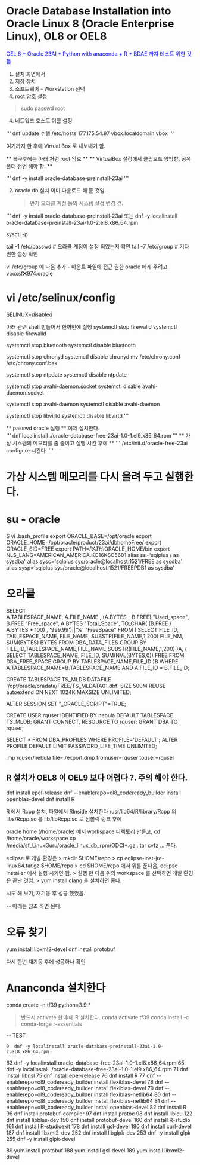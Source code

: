 # Oracle Database Installation into Oracle Linux 8 (Oracle Enterprise Linux), OL8 or OEL8
<span style="color:blue"> OEL 8 + Oracle 23AI + Python with anaconda + R + BDAE 까지 테스트 위한 것들 </span>

1.  설치 화면에서
   1. 저장 장치
   2. 소프트웨어 - Workstation 선택
   3. root 암호 설정
   > sudo passwd root
   4. 네트워크 호스트 이름 설정

   '''
   dnf update 수행
   /etc/hosts 
   177.175.54.97 vbox.localdomain vbox
   '''
   
   여기까지 한 후에 Virtual Box 로 내보내기 함.
   
   
** 복구후에는 아래 처럼 root 암호 **
** VirtualBox 설정에서 클립보드 양방향, 공유 폴더 선언 해야 함. **

'''
dnf -y install oracle-database-preinstall-23ai
'''

2. oracle db 설치
   이미 다운로드 해 둔 것임.
   > 먼저 오라클 계정 등의 시스템 설정 변경 건.
   > 
'''
dnf -y install oracle-database-preinstall-23ai
또는
dnf -y localinstall oracle-database-preinstall-23ai-1.0-2.el8.x86_64.rpm

sysctl -p    
   
tail -1 /etc/passwd # 오라클 계정이 설정 되었는지 확인
tail -7 /etc/group  # 기타 권한 설정 확인 

vi /etc/group 에 다음 추가 - 마운트 파일에 접근 권한 oracle 에게 주려고
vboxsf:x:974:oracle


# vi /etc/selinux/config
SELINUX=disabled

아래 관련 shell 만들어서 한꺼번에 실행
systemctl stop firewalld
systemctl disable firewalld
 
systemctl stop bluetooth
systemctl disable bluetooth
 
systemctl stop chronyd
systemctl disable chronyd
mv /etc/chrony.conf /etc/chrony.conf.bak
 
systemctl stop ntpdate
systemctl disable ntpdate
 
systemctl stop avahi-daemon.socket
systemctl disable avahi-daemon.socket
 
systemctl stop avahi-daemon
systemctl disable avahi-daemon
 
systemctl stop libvirtd
systemctl disable libvirtd
'''


** passwd oracle 실행 **
이제 설치한다.<br>
'''
dnf localinstall ./oracle-database-free-23ai-1.0-1.el9.x86_64.rpm
'''
** 가상 시스템의 메모리를 좀 줄이고 실행 시킨 후에 **
'''
/etc/init.d/oracle-free-23ai configure 시킨다.
'''

# 가상 시스템 메모리를 다시 올려 두고 실행한다.

# su - oracle
$ vi .bash_profile 
export ORACLE_BASE=/opt/oracle
export ORACLE_HOME=/opt/oracle/product/23ai/dbhomeFree/
export ORACLE_SID=FREE
export PATH=$PATH:$ORACLE_HOME/bin
export NLS_LANG=AMERICAN_AMERICA.KO16KSC5601
alias ss='sqlplus / as sysdba'
alias sysc='sqlplus sys/oracle@localhost:1521/FREE as sysdba'
alias sysp='sqlplus sys/oracle@localhost:1521/FREEPDB1 as sysdba'


# 오라클

SELECT    
	A.TABLESPACE_NAME,
	A.FILE_NAME ,
	(A.BYTES - B.FREE)    "Used_space",
	B.FREE                "Free_space",
	A.BYTES               "Total_Space",
	TO_CHAR( (B.FREE / A.BYTES * 100) , '999.99')||'%' "FreeSpace"
	FROM
	(
	    SELECT FILE_ID,
	    TABLESPACE_NAME,
	    FILE_NAME,
	    SUBSTR(FILE_NAME,1,200) FILE_NM,
	    SUM(BYTES) BYTES
	    FROM DBA_DATA_FILES
	    GROUP BY FILE_ID,TABLESPACE_NAME,FILE_NAME,SUBSTR(FILE_NAME,1,200)
	)A,
	(
	    SELECT TABLESPACE_NAME,
	    FILE_ID,
	    SUM(NVL(BYTES,0)) FREE
	    FROM DBA_FREE_SPACE
	    GROUP BY TABLESPACE_NAME,FILE_ID
	)B
	WHERE A.TABLESPACE_NAME=B.TABLESPACE_NAME
	AND A.FILE_ID = B.FILE_ID;
	
CREATE TABLESPACE TS_MLDB 
DATAFILE '/opt/oracle/oradata/FREE/TS_MLDATA01.dbf'
SIZE 500M REUSE
autoextend ON NEXT 1024K
MAXSIZE UNLIMITED;

ALTER SESSION SET "_ORACLE_SCRIPT"=TRUE;

CREATE USER rquser IDENTIFIED BY nebula DEFAULT TABLESPACE TS_MLDB;
GRANT CONNECT, RESOURCE TO rquser;
GRANT DBA TO rquser;


SELECT * FROM DBA_PROFILES WHERE PROFILE='DEFAULT';
ALTER PROFILE DEFAULT LIMIT PASSWORD_LIFE_TIME UNLIMITED;


imp rquser/nebula file=./export.dmp fromuser=rquser touser=rquser


## R 설치가 OEL8 이 OEL9 보다 어렵다 ?. 주의 해야 한다.
dnf install epel-release
dnf --enablerepo=ol8_codeready_builder install openblas-devel
dnf install R

R 에서 Rcpp 설치,
파일에서 RInside 설치한다
/usr/lib64/R/library/Rcpp 의 libs/Rcpp.so 를 lib/libRcpp.so 로 심볼릭 링크 후에


oracle home (/home/oracle) 에서 workspace 디렉토리 만들고,
    cd /home/oracle/workspace
    cp /media/sf_LinuxGuru/oracle_linux_db_rpm/ODCI*.gz .
	tar cvfz ... 푼다.
	
eclipse 로 개발 환경은 
    > mkdir $HOME/repo
	> cp eclipse-inst-jre-linux64.tar.gz $HOME/repo
	> cd $HOME/repo 에서 위를 푼다음, eclipse-installer 에서 실행 시키면 됨.
	> 실행 한 다음 위의 workspace 를 선택하면 개발 환경은 끝난 것임.
	> yum install clang 을 설치하면 좋다.
	
	
	
시도 해 보기, 재기동 후 성공 했었음.




-- 아래는 참조 하면 된다. 

# 오류 찾기
yum install libxml2-devel
dnf install protobuf

다시 한번 재기동 후에 성공하나 확인


# Ananconda 설치한다
conda create -n tf39 python=3.9.*

> 반드시 activate 한 후에 R 설치한다.
conda activate tf39
conda install -c conda-forge r-essentials


-- TEST

    9  dnf -y localinstall oracle-database-preinstall-23ai-1.0-2.el8.x86_64.rpm
   63  dnf -y localinstall oracle-database-free-23ai-1.0-1.el8.x86_64.rpm
   65  dnf -y localinstall ./oracle-database-free-23ai-1.0-1.el9.x86_64.rpm
   71  dnf install libnsl
   75  dnf install epel-release
   76  dnf install R
   77  dnf --enablerepo=ol9_codeready_builder install flexiblas-devel
   78  dnf --enablerepo=ol8_codeready_builder install flexiblas-devel
   79  dnf --enablerepo=ol9_codeready_builder install flexiblas-netlib64
   80  dnf --enablerepo=ol8_codeready_builder install flexiblas-netlib64
   81  dnf --enablerepo=ol8_codeready_builder install openblas-devel
   82  dnf install R
   96  dnf install protobuf-compiler
   97  dnf install protoc
   98  dnf install libicu
  122  dnf install libblas-dev
  150  dnf install protobuf-devel
  160  dnf install R-studio
  161  dnf install R-studioexit
  178  dnf install gsl-devel
  180  dnf install curl-devel
  187  dnf install libxml2-dev
  252  dnf install libglpk-dev
  253  dnf -y install glpk
  255  dnf -y install glpk-devel

   89  yum install protobuf
  188  yum install gsl-devel
  189  yum install libxml2-devel
